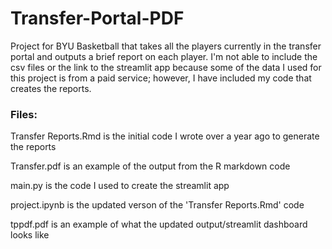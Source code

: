 # Transfer-Portal-PDF
Project for BYU Basketball that takes all the players currently in the transfer portal and outputs a brief report on each player. I'm not able to include the csv files or the link to the streamlit app because some of the data I used for this project is from a paid service; however, I have included my code that creates the reports. 

### Files:

Transfer Reports.Rmd is the initial code I wrote over a year ago to generate the reports

Transfer.pdf is an example of the output from the R markdown code

main.py is the code I used to create the streamlit app

project.ipynb is the updated verson of the 'Transfer Reports.Rmd' code

tppdf.pdf is an example of what the updated output/streamlit dashboard looks like
